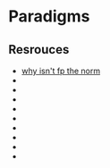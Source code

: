 # Paradigms

## Resrouces

- [why isn't fp the norm](https://www.youtube.com/watch?v=QyJZzq0v7Z4&t=2s&ab_channel=Metosin)
- []()
- []()
- []()
- []()
- []()
- []()
- []()
- []()
- []()
